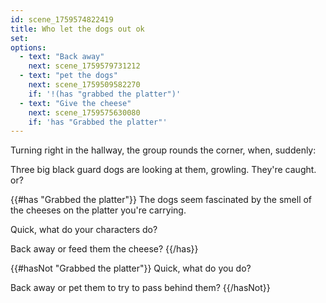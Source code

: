 ```yaml
---
id: scene_1759574822419
title: Who let the dogs out ok
set:
options:
  - text: "Back away"
    next: scene_1759579731212
  - text: "pet the dogs"
    next: scene_1759509582270
    if: '!(has "grabbed the platter")'
  - text: "Give the cheese"
    next: scene_1759575630080
    if: 'has "Grabbed the platter"'
---
```


Turning right in the hallway, the group rounds the corner, when, suddenly:

Three big black guard dogs are looking at them, growling. They're caught. or?

{{#has "Grabbed the platter"}}
The dogs seem fascinated by the smell of the cheeses on the platter you're carrying.

Quick, what do your characters do?

Back away or feed them the cheese?
{{/has}}

{{#hasNot "Grabbed the platter"}} Quick, what do you do?

Back away or pet them to try to pass behind them? {{/hasNot}}